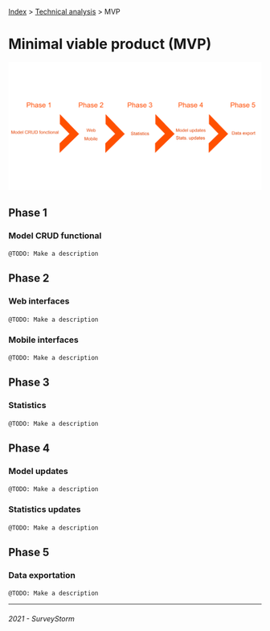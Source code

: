 [Index](../../README.md) > [Technical analysis](README.md) > MVP

# Minimal viable product (MVP)

![Workflow](../../images/workflow.png)

## Phase 1

### Model CRUD functional

`@TODO: Make a description`

## Phase 2

### Web interfaces

`@TODO: Make a description`

### Mobile interfaces

`@TODO: Make a description`

## Phase 3

### Statistics

`@TODO: Make a description`

## Phase 4

### Model updates

`@TODO: Make a description`

### Statistics updates

`@TODO: Make a description`

## Phase 5

### Data exportation

`@TODO: Make a description`

---
###### 2021 - SurveyStorm
